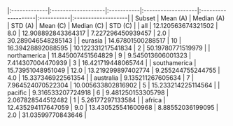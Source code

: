 |:-------------|:-------------------|:-----------|:-------------------|:-------------------|:-----------|:-------------------|
| Subset       | Mean (A)           | Median (A) | STD (A)            | Mean (C)           | Median (C) | STD (C)            |
| all          | 12.120563674321502 | 8.0        | 12.908892843364317 | 7.227296450939457  | 2.0        | 30.289046548285143 |
| eurasia      | 14.67801500288517  | 10         | 16.39428892088595  | 10.122331217541834 | 2          | 50.19780771519979  |
| northamerica | 11.845007451564829 | 9          | 9.545013606001323  | 7.414307004470939  | 3          | 16.421719448065744 |
| southamerica | 15.73951048951049  | 12.0       | 13.219299897402774 | 9.255244755244755  | 4.0        | 15.337346922561354 |
| australia    | 9.135211267605634  | 7          | 7.964524070522304  | 10.005633802816902 | 5          | 15.233214225114564 |
| pacific      | 9.316533207724918  | 6          | 9.481250153305798  | 2.067828544512482  | 1          | 5.26177297133584   |
| africa       | 12.435294117647059 | 9.0        | 13.430525541600968 | 8.88552036199095   | 2.0        | 31.03599770843646  |